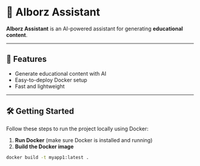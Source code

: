 # 🤖 Alborz Assistant

**Alborz Assistant** is an AI-powered assistant for generating **educational content**.


---

## 🚀 Features

- Generate educational content with AI
- Easy-to-deploy Docker setup
- Fast and lightweight

---

## 🛠️ Getting Started

Follow these steps to run the project locally using Docker:

1. **Run Docker** (make sure Docker is installed and running)
2. **Build the Docker image**
```bash
docker build -t myapp1:latest .
